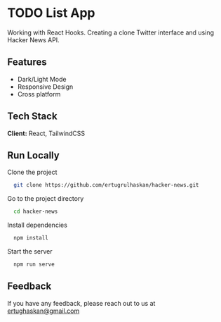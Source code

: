 
# TODO List App

Working with React Hooks. Creating a clone Twitter interface and using Hacker News API.

## Features

- Dark/Light Mode
- Responsive Design
- Cross platform

## Tech Stack

**Client:** React, TailwindCSS



## Run Locally

Clone the project

```bash
  git clone https://github.com/ertugrulhaskan/hacker-news.git
```

Go to the project directory

```bash
  cd hacker-news
```

Install dependencies

```bash
  npm install
```

Start the server

```bash
  npm run serve
```


## Feedback

If you have any feedback, please reach out to us at ertughaskan@gmail.com

